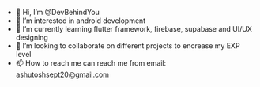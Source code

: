 - 👋 Hi, I’m @DevBehindYou
- 👀 I’m interested in android development
- 🌱 I’m currently learning flutter framework, firebase, supabase and UI/UX designing
- 💞️ I’m looking to collaborate on different projects to encrease my EXP level
- 📫 How to reach me can reach me from email: ashutoshsept20@gmail.com

